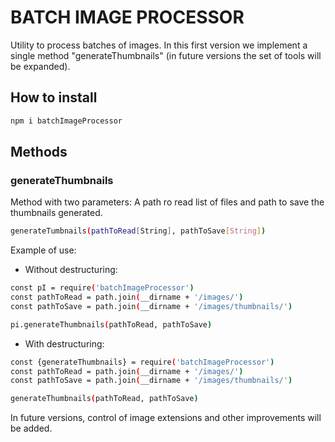 # BATCH IMAGE PROCESSOR

Utility to process batches of images. In this first version we implement a single method "generateThumbnails" (in future versions the set of tools will be expanded).

## How to install

```bash
npm i batchImageProcessor
```
## Methods

### generateThumbnails
Method with two parameters: A path ro read list of files and path to save the thumbnails generated.
```bash
generateTumbnails(pathToRead[String], pathToSave[String])
```

Example of use:

- Without destructuring:
```bash
const pI = require('batchImageProcessor')
const pathToRead = path.join(__dirname + '/images/')
const pathToSave = path.join(__dirname + '/images/thumbnails/')

pi.generateThumbnails(pathToRead, pathToSave)

```
- With destructuring:
```bash
const {generateThumbnails} = require('batchImageProcessor')
const pathToRead = path.join(__dirname + '/images/')
const pathToSave = path.join(__dirname + '/images/thumbnails/')

generateThumbnails(pathToRead, pathToSave)

```

In future versions, control of image extensions and other improvements will be added.